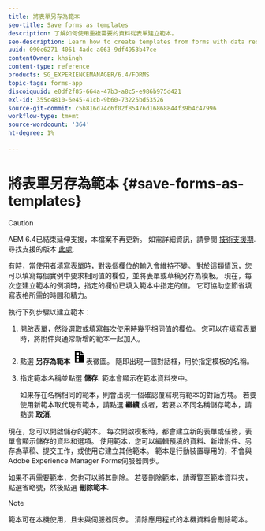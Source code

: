 ```yaml
---
title: 將表單另存為範本
seo-title: Save forms as templates
description: 了解如何使用重複需要的資料從表單建立範本。
seo-description: Learn how to create templates from forms with data required repeatedly.
uuid: 090c6271-4061-4adc-a063-9df4953b47ce
contentOwner: khsingh
content-type: reference
products: SG_EXPERIENCEMANAGER/6.4/FORMS
topic-tags: forms-app
discoiquuid: e0df2f85-664a-47b3-a8c5-e986b975d421
exl-id: 355c4810-6e45-41cb-9b60-73225bd53526
source-git-commit: c5b816d74c6f02f85476d16868844f39b4c47996
workflow-type: tm+mt
source-wordcount: '364'
ht-degree: 1%

---
```


# 將表單另存為範本 {#save-forms-as-templates}

>[!CAUTION]
>
>AEM 6.4已結束延伸支援，本檔案不再更新。 如需詳細資訊，請參閱 [技術支援期](https://helpx.adobe.com//tw/support/programs/eol-matrix.html). 尋找支援的版本 [此處](https://experienceleague.adobe.com/docs/).

有時，當使用者填寫表單時，對幾個欄位的輸入會維持不變。 對於這類情況，您可以填寫每個實例中要求相同值的欄位，並將表單或草稿另存為模板。 現在，每次您建立範本的例項時，指定的欄位已填入範本中指定的值。 它可協助您節省填寫表格所需的時間和精力。

執行下列步驟以建立範本：

1. 開啟表單，然後選取或填寫每次使用時幾乎相同值的欄位。 您可以在填寫表單時，將附件與通常新增的範本一起加入。
1. 點選 **另存為範本** ![save_as_template](assets/save_as_template.png)表徵圖。 隨即出現一個對話框，用於指定模板的名稱。
1. 指定範本名稱並點選 **儲存**. 範本會顯示在範本資料夾中。

   如果存在名稱相同的範本，則會出現一個確認覆寫現有範本的對話方塊。 若要使用新範本取代現有範本，請點選 **繼續** 或者，若要以不同名稱儲存範本，請點選 **取消**.

現在，您可以開啟儲存的範本。 每次開啟模板時，都會建立新的表單或任務，表單會顯示儲存的資料和選項。 使用範本，您可以編輯預填的資料、新增附件、另存為草稿、提交工作，或使用它建立其他範本。 範本是行動裝置專用的，不會與Adobe Experience Manager Forms伺服器同步。

如果不再需要範本，您也可以將其刪除。 若要刪除範本，請導覽至範本資料夾，點選省略號，然後點選 **刪除範本**.

>[!NOTE]
>
>範本可在本機使用，且未與伺服器同步。 清除應用程式的本機資料會刪除範本。
